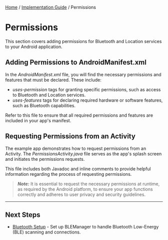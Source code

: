 [Home](../index.md) / [Implementation Guide](B1_Implementation_Guide.md) / Permissions

# Permissions

This section covers adding permissions for Bluetooth and Location services to your Android application.

## Adding Permissions to AndroidManifest.xml

In the _AndroidManifest.xml_ file, you will find the necessary permissions and features that must be declared. These include:

- _uses-permission_ tags for granting specific permissions, such as access to Bluetooth and Location services.
- _uses-features_ tags for declaring required hardware or software features, such as Bluetooth capabilities.

Refer to this file to ensure that all required permissions and features are included in your app's manifest.

## Requesting Permissions from an Activity

The example app demonstrates how to request permissions from an Activity. The _PermissionsActivity.java_ file serves as the app's splash screen and initiates the permissions requests.

This file includes both Javadoc and inline comments to provide helpful information regarding the process of requesting permissions. 

> **_Note:_** It is essential to request the necessary permissions at runtime, as required by the Android platform, to ensure your app functions correctly and adheres to user privacy and security guidelines.

<hr>

## Next Steps

- [Bluetooth Setup](B3_Bluetooth_Setup.md) - Set up BLEManager to handle Bluetooth Low-Energy (BLE) scanning and connections.
